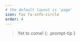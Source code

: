 ```yaml
---
# the default layout is 'page'
icon: fas fa-info-circle
order: 4
---
```


> Yet to come!
{: .prompt-tip }
